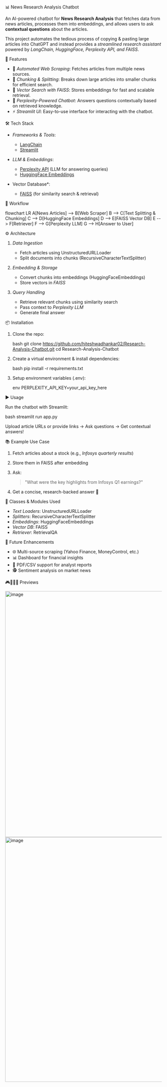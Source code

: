  📊 News Research Analysis Chatbot
 
An AI-powered chatbot for **News Research Analysis** that fetches data from news articles, processes them into embeddings, and allows users to ask **contextual questions** about the articles.

This project automates the tedious process of copying & pasting large articles into ChatGPT and instead provides a *streamlined research assistant* powered by *LangChain, HuggingFace, Perplexity API, and FAISS*.

🚀 Features

* 🔎 *Automated Web Scraping*: Fetches articles from multiple news sources.
* 📑 *Chunking & Splitting*: Breaks down large articles into smaller chunks for efficient search.
* 🧠 *Vector Search with FAISS*: Stores embeddings for fast and scalable retrieval.
* 🤖 *Perplexity-Powered Chatbot*: Answers questions contextually based on retrieved knowledge.
* ⚡ *Streamlit UI*: Easy-to-use interface for interacting with the chatbot.

🛠️ Tech Stack

* *Frameworks & Tools*:

  * [LangChain](https://www.langchain.com/)
  * [Streamlit](https://streamlit.io/)

* *LLM & Embeddings*:

  * [Perplexity API](https://www.perplexity.ai/) (LLM for answering queries)
  * [HuggingFace Embeddings](https://huggingface.co/)

* Vector Database*:

  * [FAISS](https://faiss.ai/) (for similarity search & retrieval)

🔄 Workflow

flowchart LR
    A[News Articles] --> B[Web Scraper]
    B --> C[Text Splitting & Chunking]
    C --> D[HuggingFace Embeddings]
    D --> E[FAISS Vector DB]
    E --> F[Retriever]
    F --> G[Perplexity LLM]
    G --> H[Answer to User]

⚙️ Architecture

1. *Data Ingestion*

   * Fetch articles using UnstructuredURLLoader
   * Split documents into chunks (RecursiveCharacterTextSplitter)

2. *Embedding & Storage*

   * Convert chunks into embeddings (HuggingFaceEmbeddings)
   * Store vectors in *FAISS*

3. *Query Handling*

   * Retrieve relevant chunks using similarity search
   * Pass context to *Perplexity LLM*
   * Generate final answer

📦 Installation

1. Clone the repo:

   bash
   git clone https://github.com/hiteshwadhankar02/Research-Analysis-Chatbot.git
   cd Research-Analysis-Chatbot
   
2. Create a virtual environment & install dependencies:

   bash
   pip install -r requirements.txt
   

3. Setup environment variables (.env):

   env
   PERPLEXITY_API_KEY=your_api_key_here
   
▶️ Usage

Run the chatbot with Streamlit:

bash
streamlit run app.py


Upload article URLs or provide links → Ask questions → Get contextual answers!

📚 Example Use Case

1. Fetch articles about a stock (e.g., *Infosys quarterly results*)
2. Store them in FAISS after embedding
3. Ask:

   > "What were the key highlights from Infosys Q1 earnings?"
4. Get a concise, research-backed answer 🎯

🧩 Classes & Modules Used

* *Text Loaders*: UnstructuredURLLoader
* *Splitters*: RecursiveCharacterTextSplitter
* *Embeddings*: HuggingFaceEmbeddings
* *Vector DB*: FAISS
* *Retriever*: RetrievalQA

🔮 Future Enhancements

* 🌐 Multi-source scraping (Yahoo Finance, MoneyControl, etc.)
* 📊 Dashboard for financial insights
* 🧾 PDF/CSV support for analyst reports
* 🕵️ Sentiment analysis on market news

🎮🧑🏻‍💻 Previews

<img width="1121" height="789" alt="image" src="https://github.com/user-attachments/assets/b884325b-f7dc-47c4-ba13-c5582a491644" />
<img width="1118" height="785" alt="image" src="https://github.com/user-attachments/assets/cda0ad03-08b3-4597-bf15-d07d72560e33" />

